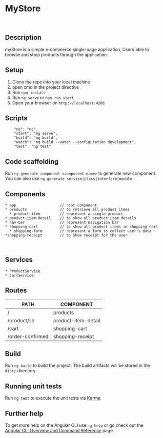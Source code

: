 # MyStore

<br>

## Description

myStore is a simple e-commerce single-page application, Users able to browse and shop products through the 
application. 

## Setup

1. Clone the repo into your local machine
2. open cmd in the project directive
3. Run `npm install`
4. Run `ng serve` or `npm run start`
5. Open your browser on `http://localhost:4200`


## Scripts

```
    "ng": "ng",
    "start": "ng serve",
    "build": "ng build",
    "watch": "ng build --watch --configuration development",
    "test": "ng test"
```

## Code scaffolding

Run `ng generate component <component-name>` to generate new component.
You can also use `ng generate service|class|interface|module`.

## Components

    * app                    // root component
    * products               // to retrieve all product items
      * product-item         // represent a single product
    * product-item-detail    // to show all product item details
    * nav-bar                // represent navigation bar
    * shopping-cart          // to show all product items in shopping cart
      * shopping-form        // represent a form to collect user's data
    *shopping-receipt        // to show receipt for the user

<br>

## Services

    * ProductService
    * CartService


## Routes

| PATH              | COMPONENT           |
| ----------------- | ------------------- |
| /                 | products            |
| /product/:id      | product-item-detail |
| /cart             | shopping-cart       |
| /order-confirmed  | shopping-receipt    |


## Build

Run `ng build` to build the project. The build artifacts will be stored in the `dist/` directory.

## Running unit tests

Run `ng test` to execute the unit tests via [Karma](https://karma-runner.github.io).


## Further help

To get more help on the Angular CLI use `ng help` or go check out the [Angular CLI Overview and Command Reference](https://angular.io/cli) page.

